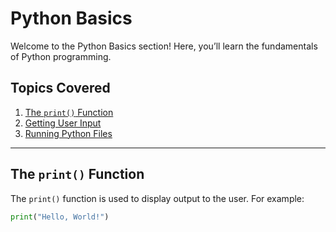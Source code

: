 # Python Basics

Welcome to the Python Basics section! Here, you’ll learn the fundamentals of Python programming.

## Topics Covered
1. [The `print()` Function](#print-function)
2. [Getting User Input](#user-input)
3. [Running Python Files](#running-python-files)

---

## The `print()` Function
The `print()` function is used to display output to the user. For example:
```python
print("Hello, World!")
